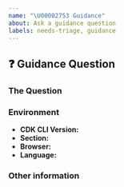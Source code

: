 ```yaml
---
name: "\U00002753 Guidance"
about: Ask a guidance question
labels: needs-triage, guidance
---
```


## :question: Guidance Question

<!--
⚠️ Important Information
Please make sure you have gone through the [existing questions][1] before filing
a new issue! If your question was already asked, but the answer does not satisfy
your curiosity, prefer re-opening the existing issue to ask for further
clarification, instead of filing a new issue.

[1]: https://github.com/aws-samples/aws-cdk-intro-workshop/issues?utf8=✓&q=is%3Aissue+label%3Aguidance
-->

### The Question
<!--
Ask your question here. Include any details relevant. Make sure you are not
falling prey to the [X/Y problem][2]!

[2]: http://xyproblem.info
-->

### Environment

  - **CDK CLI Version:** <!-- Output of `cdk version` -->
  - **Section:** <!-- Name of workshop section, if relevant -->
  - **Browser:** <!-- [all | Chrome | Firefox | Safari | etc... ] -->
  - **Language:** <!-- [all | TypeScript | Python ] etc... ] -->

### Other information 
<!-- e.g. detailed explanation, stacktraces, related issues, suggestions how to fix, links for us to have context, eg. associated pull-request, stackoverflow, gitter, etc -->